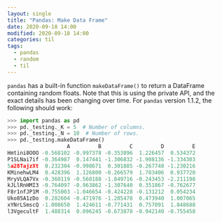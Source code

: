 ```yaml
---
layout: single
title: "Pandas: Make Data Frame"
date: 2020-09-18 14:00
modified: 2020-09-18 14:00
categories: til
tags:
  - pandas
  - random
  - til
---
```


`pandas` has a built-in function `makeDataFrame()` to return a
DataFrame containing random floats. Note that this is using the
private API, and the exact details has been changing over time. For
`pandas` version 1.1.2, the following should work:

```python
>>> import pandas as pd
>>> pd._testing._K = 5  # Number of columns.
>>> pd._testing._N = 10  # Number of rows.
>>> pd._testing.makeDataFrame()
                   A         B         C         D         E
Hmtini8OOO -0.568102 -0.997378 -0.353896  1.226457  0.534372
P1SLNai7if -0.364987  0.147441 -1.306832 -1.908136 -1.334303
5a28TajzXt  0.232304 -0.998671  0.301885 -0.267748 -1.230216
KMinehwLM4  0.428396  1.126800 -0.266579  1.783406  0.937720
MryVLQA7Vx -0.360119 -0.560188 -1.849716 -0.243453 -2.211198
kJLlRnHMI3 -0.764097 -0.963862 -1.307640  0.351867 -0.762677
F8r1nfJP1M -0.755003 -1.046654 -0.424228 -0.131212  0.054234
Uko85A1zDo  0.282604 -0.471976 -1.285478  0.473940  1.007065
xYNrLSmscQ -1.008650  1.424611 -0.771431  0.757091  1.848688
l3VgecultF  1.488314  0.096245 -0.673878 -0.942140 -0.755458
```
